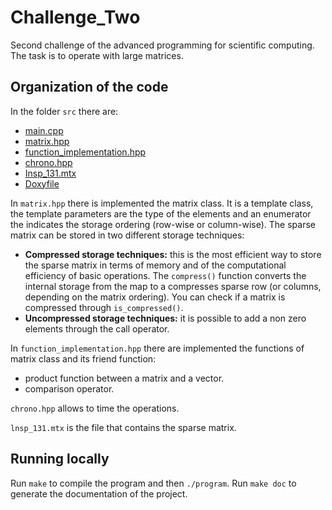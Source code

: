 # Challenge_Two
Second challenge of the advanced programming for scientific computing. The task is to operate with large matrices.

## Organization of the code

In the folder `src` there are:
+ [main.cpp](https://github.com/gr3taa/Challenge_Two/blob/main/src/main.cpp)
+ [matrix.hpp](https://github.com/gr3taa/Challenge_Two/blob/main/src/matrix.hpp)
+ [function_implementation.hpp](https://github.com/gr3taa/Challenge_Two/blob/main/src/function_implementation.hpp)
+ [chrono.hpp](https://github.com/gr3taa/Challenge_Two/blob/main/src/chrono.hpp)
+ [Insp_131.mtx](https://github.com/gr3taa/Challenge_Two/blob/main/lnsp_131.mtx)
+ [Doxyfile](https://github.com/gr3taa/Challenge_Two/blob/main/Doxyfile)

In `matrix.hpp` there is implemented the matrix class. It is a template class, the template parameters are the type of the elements and an enumerator the indicates the storage ordering (row-wise or column-wise).
The sparse matrix can be stored in two different storage techniques:
+ **Compressed storage techniques:** 
this is the most efficient way to store the sparse matrix in terms of memory and of the computational efficiency of basic operations. The `compress()` function converts the internal storage from the map to a compresses sparse row (or columns, depending on the matrix ordering). You can check if a matrix is compressed through `is_compressed()`.
+ **Uncompressed storage techniques:** 
it is possible to add a non zero elements through the call operator.

In `function_implementation.hpp` there are implemented the functions of matrix class and its friend function:
+ product function between a matrix and a vector.
+ comparison operator.


`chrono.hpp` allows to time the operations.

`lnsp_131.mtx` is the file that contains the sparse matrix.

## Running locally

Run `make` to compile the program and then `./program`. 
Run `make doc` to generate the documentation of the project.



